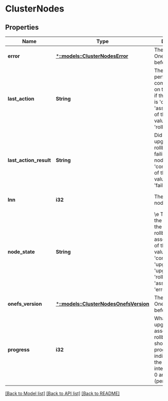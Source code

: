 # ClusterNodes

## Properties
Name | Type | Description | Notes
------------ | ------------- | ------------- | -------------
**error** | [***::models::ClusterNodesError**](ClusterNodesError.md) | The current OneFS version before upgrade. | [optional] [default to null]
**last_action** | **String** | The last action performed to completion/failure on this node.  Null if the node_state is &#39;committed&#39; or &#39;assessing.&#39; One of the following values: &#39;upgrade&#39;, &#39;rollback&#39;. | [optional] [default to null]
**last_action_result** | **String** | Did the node pass upgrade or rollback without failing? Null if the node_state is &#39;committed.&#39; One of the following values: &#39;pass&#39;, &#39;fail&#39;, null | [optional] [default to null]
**lnn** | **i32** | The lnn of the node. | [optional] [default to null]
**node_state** | **String** | \\e The state of the node during the upgrade, rollback, or assessment. One of the following values: &#39;committed&#39;, &#39;upgraded&#39;, &#39;upgrading&#39;, &#39;rolling back&#39;, &#39;assessing&#39;, &#39;error&#39; | [optional] [default to null]
**onefs_version** | [***::models::ClusterNodesOnefsVersion**](ClusterNodesOnefsVersion.md) | The current OneFS version before upgrade. | [optional] [default to null]
**progress** | **i32** | What step is the upgrade, assessment, or rollback in? To show via progress indicator. NOTE: the value is an integer between 0 and 100 (percent) | [optional] [default to null]

[[Back to Model list]](../README.md#documentation-for-models) [[Back to API list]](../README.md#documentation-for-api-endpoints) [[Back to README]](../README.md)


